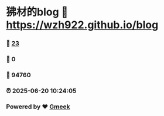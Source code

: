 # 狒材的blog :link: https://wzh922.github.io/blog 
### :page_facing_up: [23](https://wzh922.github.io/blog/tag.html) 
### :speech_balloon: 0 
### :hibiscus: 94760 
### :alarm_clock: 2025-06-20 10:24:05 
### Powered by :heart: [Gmeek](https://github.com/Meekdai/Gmeek)
